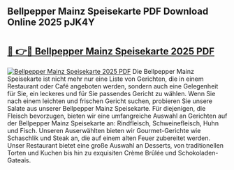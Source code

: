 ## Bellpepper Mainz Speisekarte PDF Download Online 2025 pJK4Y

# <h2><a href="http://gc5oaw.nevu.top/?p=Bellpepper+Mainz+Speisekarte">🔗 👉🔴 Bellpepper Mainz Speisekarte 2025 PDF</a></h2>

[![Bellpepper Mainz Speisekarte 2025 PDF](https://i.imgur.com/dBaPXMq.png)](http://gc5oaw.nevu.top/?p=Bellpepper+Mainz+Speisekarte)
Die Bellpepper Mainz Speisekarte ist nicht mehr nur eine Liste von Gerichten, die in einem Restaurant oder Café angeboten werden, sondern auch eine Gelegenheit für Sie, ein leckeres und für Sie passendes Gericht zu wählen. Wenn Sie nach einem leichten und frischen Gericht suchen, probieren Sie unsere Salate aus unserer Bellpepper Mainz Speisekarte. Für diejenigen, die Fleisch bevorzugen, bieten wir eine umfangreiche Auswahl an Gerichten auf der Bellpepper Mainz Speisekarte an: Rindfleisch, Schweinefleisch, Huhn und Fisch. Unseren Auserwählten bieten wir Gourmet-Gerichte wie Schaschlik und Steak an, die auf einem alten Feuer zubereitet werden. Unser Restaurant bietet eine große Auswahl an Desserts, von traditionellen Torten und Kuchen bis hin zu exquisiten Crème Brûlée und Schokoladen-Gateais.

